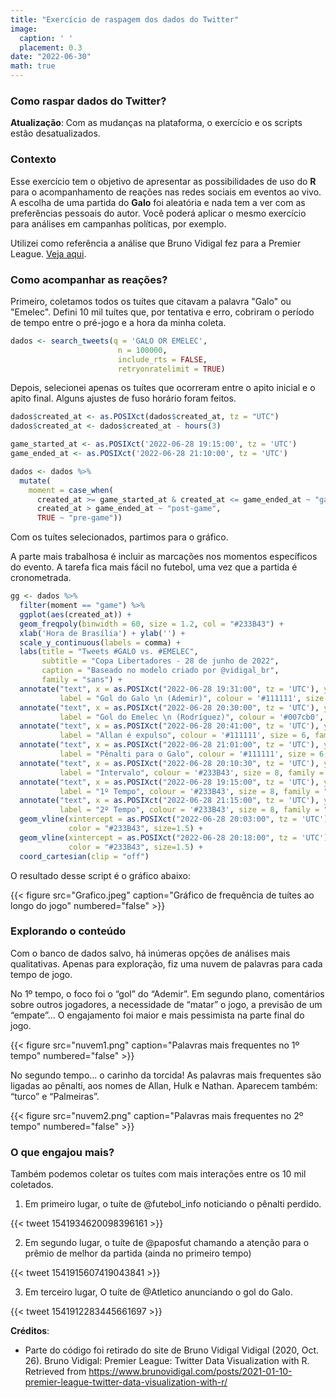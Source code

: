 ```yaml
---
title: "Exercício de raspagem dos dados do Twitter"
image:
  caption: ' '
  placement: 0.3
date: "2022-06-30"
math: true
---
```

### Como raspar dados do Twitter?

**Atualização**: Com as mudanças na plataforma, o exercício e os scripts estão desatualizados.

### Contexto

Esse exercício tem o objetivo de apresentar as possibilidades de uso do **R** para o acompanhamento de reações nas redes sociais em eventos ao vivo. A escolha de uma partida do **Galo** foi aleatória e nada tem a ver com as preferências pessoais do autor. Você poderá aplicar o mesmo exercício para análises em campanhas políticas, por exemplo.

Utilizei como referência a análise que Bruno Vidigal fez para a Premier League. [Veja aqui](https://www.v-dem.net/data/reference-documents/).


### Como acompanhar as reações?

Primeiro, coletamos todos os tuítes que citavam a palavra "Galo" ou "Emelec". Defini 10 mil tuítes que, por tentativa e erro, cobriram o período de tempo entre o pré-jogo e a hora da minha coleta.

```r
dados <- search_tweets(q = 'GALO OR EMELEC',
                        n = 100000,
                        include_rts = FALSE,
                        retryonratelimit = TRUE)
```

Depois, selecionei apenas os tuítes que ocorreram entre o apito inicial e o apito final. Alguns ajustes de fuso horário foram feitos.

```r
dados$created_at <- as.POSIXct(dados$created_at, tz = "UTC")
dados$created_at <- dados$created_at - hours(3)

game_started_at <- as.POSIXct('2022-06-28 19:15:00', tz = 'UTC')
game_ended_at <- as.POSIXct('2022-06-28 21:10:00', tz = 'UTC')

dados <- dados %>% 
  mutate(
    moment = case_when(
      created_at >= game_started_at & created_at <= game_ended_at ~ "game",
      created_at > game_ended_at ~ "post-game", 
      TRUE ~ "pre-game"))
```


Com os tuítes selecionados, partimos para o gráfico.

A parte mais trabalhosa é incluir as marcações nos momentos específicos do evento. A tarefa fica mais fácil no futebol, uma vez que a partida é cronometrada. 


```r
gg <- dados %>% 
  filter(moment == "game") %>%
  ggplot(aes(created_at)) + 
  geom_freqpoly(binwidth = 60, size = 1.2, col = "#233B43") +
  xlab('Hora de Brasília') + ylab('') +  
  scale_y_continuous(labels = comma) +
  labs(title = "Tweets #GALO vs. #EMELEC", 
       subtitle = "Copa Libertadores - 28 de junho de 2022",
       caption = "Baseado no modelo criado por @vidigal_br", 
       family = "sans") + 
  annotate("text", x = as.POSIXct("2022-06-28 19:31:00", tz = 'UTC'), y = 280, 
           label = "Gol do Galo \n (Ademir)", colour = '#111111', size = 6, family = "sans") +
  annotate("text", x = as.POSIXct("2022-06-28 20:30:00", tz = 'UTC'), y = 325, 
           label = "Gol do Emelec \n (Rodríguez)", colour = '#007cb0', size = 6, family = "sans") +
  annotate("text", x = as.POSIXct("2022-06-28 20:41:00", tz = 'UTC'), y = 470, 
           label = "Allan é expulso", colour = '#111111', size = 6, family = "sans") +
  annotate("text", x = as.POSIXct("2022-06-28 21:01:00", tz = 'UTC'), y = 420, 
           label = "Pênalti para o Galo", colour = '#111111', size = 6, family = "sans") +
  annotate("text", x = as.POSIXct("2022-06-28 20:10:30", tz = 'UTC'), y = 610, 
           label = "Intervalo", colour = '#233B43', size = 8, family = "sans") +
  annotate("text", x = as.POSIXct("2022-06-28 19:15:00", tz = 'UTC'), y = 610, 
           label = "1º Tempo", colour = '#233B43', size = 8, family = "sans") +
  annotate("text", x = as.POSIXct("2022-06-28 21:15:00", tz = 'UTC'), y = 610, 
           label = "2º Tempo", colour = '#233B43', size = 8, family = "sans") +
  geom_vline(xintercept = as.POSIXct("2022-06-28 20:03:00", tz = 'UTC'), linetype="dotted", 
             color = "#233B43", size=1.5) + 
  geom_vline(xintercept = as.POSIXct("2022-06-28 20:18:00", tz = 'UTC'), linetype="dotted", 
             color = "#233B43", size=1.5) +
  coord_cartesian(clip = "off")
```


O resultado desse script é o gráfico abaixo:

{{< figure src="Grafico.jpeg" caption="Gráfico de frequência de tuítes ao longo do jogo" numbered="false" >}}

### Explorando o conteúdo

Com o banco de dados salvo, há inúmeras opções de análises mais qualitativas. Apenas para exploração, fiz uma nuvem de palavras para cada tempo de jogo.

No 1º tempo, o foco foi o “gol” do “Ademir”. Em segundo plano, comentários sobre outros jogadores, a necessidade de “matar” o jogo, a previsão de um “empate”... O engajamento foi maior e mais pessimista na parte final do jogo.

{{< figure src="nuvem1.png" caption="Palavras mais frequentes no 1º tempo" numbered="false" >}}

No segundo tempo... o carinho da torcida! As palavras mais frequentes são ligadas ao pênalti, aos nomes de Allan, Hulk e Nathan. Aparecem também: “turco” e “Palmeiras”.

{{< figure src="nuvem2.png" caption="Palavras mais frequentes no 2º tempo" numbered="false" >}}



### O que engajou mais?

Também podemos coletar os tuítes com mais interações entre os 10 mil coletados.

1) Em primeiro lugar, o tuíte de @futebol_info noticiando o pênalti perdido.

{{< tweet 1541934620098396161 >}}

2) Em segundo lugar, o tuíte de @paposfut chamando a atenção para o prêmio de melhor da partida (ainda no primeiro tempo)

{{< tweet 1541915607419043841 >}}

3) Em terceiro lugar, O tuíte de @Atletico anunciando o gol do Galo.

{{< tweet 1541912283445661697 >}}


**Créditos**:
- Parte do código foi retirado do site de Bruno Vidigal
Vidigal (2020, Oct. 26). Bruno Vidigal: Premier League: Twitter Data Visualization with R. Retrieved from https://www.brunovidigal.com/posts/2021-01-10-premier-league-twitter-data-visualization-with-r/
